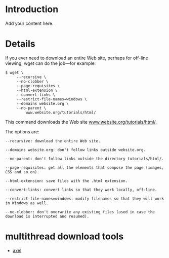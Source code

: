 # Introduction #

Add your content here.


# Details #

If you ever need to download an entire Web site, perhaps for off-line viewing, wget can do the
job—for example:
```
$ wget \
     --recursive \
     --no-clobber \
     --page-requisites \
     --html-extension \
     --convert-links \
     --restrict-file-names=windows \
     --domains website.org \
     --no-parent \
         www.website.org/tutorials/html/
```
This command downloads the Web site www.website.org/tutorials/html/.

The options are:
```
--recursive: download the entire Web site.

--domains website.org: don't follow links outside website.org.

--no-parent: don't follow links outside the directory tutorials/html/.

--page-requisites: get all the elements that compose the page (images, CSS and so on).

--html-extension: save files with the .html extension.

--convert-links: convert links so that they work locally, off-line.

--restrict-file-names=windows: modify filenames so that they will work in Windows as well.

--no-clobber: don't overwrite any existing files (used in case the download is interrupted and resumed).
```
# multithread download tools
* [axel](axel.md)